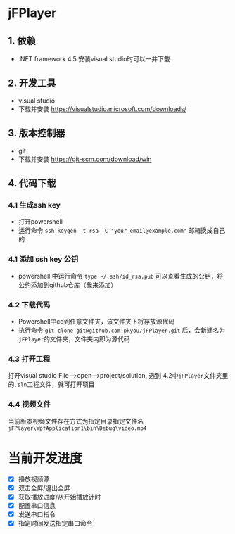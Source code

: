 # jFPlayer
## 1. 依赖
- .NET framework 4.5 安装visual studio时可以一并下载
## 2. 开发工具 
- visual studio 
- 下载并安装 https://visualstudio.microsoft.com/downloads/
## 3. 版本控制器
- git 
- 下载并安装 https://git-scm.com/download/win
## 4. 代码下载
### 4.1 生成ssh key
- 打开powershell
- 运行命令 `ssh-keygen -t rsa -C "your_email@example.com"` 邮箱换成自己的
### 4.1 添加 ssh key 公钥
- powershell 中运行命令 `type ~/.ssh/id_rsa.pub` 可以查看生成的公钥，将 公约添加到github仓库（我来添加）
### 4.2 下载代码
- Powershell中cd到任意文件夹，该文件夹下将存放源代码
- 执行命令 `git clone git@github.com:pkyou/jFPlayer.git` 后，会新建名为`jFPlayer`的文件夹，文件夹内即为源代码
### 4.3 打开工程
打开visual studio
File-->open-->project/solution, 选到 4.2中`jFPlayer`文件夹里的`.sln`工程文件，就可打开项目

### 4.4 视频文件
当前版本视频文件存在方式为指定目录指定文件名 `jFPlayer\WpfApplication1\bin\Debug\video.mp4`
# 当前开发进度
- [x] 播放视频源
- [x] 双击全屏/退出全屏
- [x] 获取播放进度/从开始播放计时
- [x] 配置串口信息
- [x] 发送串口指令
- [x] 指定时间发送指定串口命令
